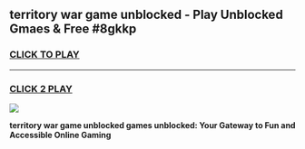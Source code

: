 
## territory war game unblocked - Play Unblocked Gmaes & Free #8gkkp
<h3>
<a href="https://premium.freeplayer.one?title=territory_war_game_unblocked&ref=03M">CLICK TO PLAY</a></h3>
<hr>

<h3>
<a href="https://premium.freeplayer.one?title=territory_war_game_unblocked&ref=03M">CLICK 2 PLAY</a>
  
</h3>

<a href="https://premium.freeplayer.one?title=territory_war_game_unblocked&ref=03M"><img src="https://clearcache.store/games.png"></a>


**territory war game unblocked games unblocked: Your Gateway to Fun and Accessible Online Gaming**
